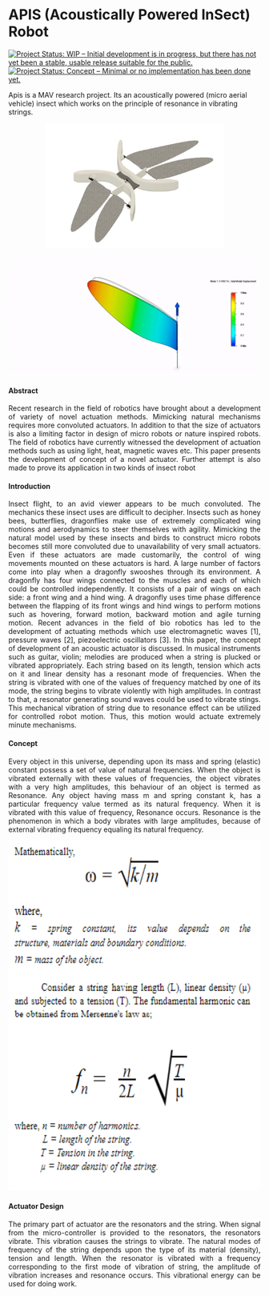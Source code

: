 # APIS (Acoustically Powered InSect) Robot
[![Project Status: WIP – Initial development is in progress, but there has not yet been a stable, usable release suitable for the public.](https://www.repostatus.org/badges/latest/wip.svg)](https://www.repostatus.org/#wip)
[![Project Status: Concept – Minimal or no implementation has been done yet.](https://www.repostatus.org/badges/latest/concept.svg)](https://www.repostatus.org/#concept)

Apis is a MAV research project. Its an acoustically powered (micro aerial vehicle) insect which works on the principle of resonance in vibrating strings.

  <p align="center">
  <img src="https://github.com/Pruthvi-Sanghavi/APIS-Acoustically_Powered_InSect/blob/master/apis.png" height="250px"/>
  <img src="https://github.com/Pruthvi-Sanghavi/APIS-Acoustically_Powered_InSect/blob/master/apis-analysis.gif" height="250px"/>
</p>

#### Abstract

<p align="justify">
Recent research in the field of robotics have brought about a development of variety of novel actuation methods. Mimicking natural mechanisms requires more convoluted actuators. In addition to that the size of actuators is also a limiting factor in design of micro robots or nature inspired robots. The field of robotics have currently witnessed the development of actuation methods such as using light, heat, magnetic waves etc. This paper presents the development of concept of a novel actuator. Further attempt is also made to prove its application in two kinds of insect robot

  </p>
  
#### Introduction
<p align="justify">
Insect flight, to an avid viewer appears to be much convoluted. The mechanics these insect uses are difficult to decipher. 
Insects such as honey bees, butterflies, dragonflies make use of extremely complicated wing motions and aerodynamics to steer themselves with agility.  Mimicking the natural model used by these insects and birds to construct micro robots becomes still more convoluted due to unavailability of very small actuators. Even if these actuators are made customarily, the control of wing movements mounted on these actuators is hard. 
A large number of factors come into play when a dragonfly swooshes through its environment. A dragonfly has four wings connected to the muscles and each of which could be controlled independently. It consists of a pair of wings on each side: a front wing and a hind wing. A dragonfly uses time phase difference between the flapping of its front wings and hind wings to perform motions such as hovering, forward motion, backward motion and agile turning motion. 
Recent advances in the field of bio robotics has led to the development of actuating methods which use electromagnetic waves [1], pressure waves [2], piezoelectric oscillators [3].
In this paper, the concept of development of an acoustic actuator is discussed. In musical instruments such as guitar, violin; melodies are produced when a string is plucked or vibrated appropriately. Each string based on its length, tension which acts on it and linear density has a resonant mode of frequencies. When the string is vibrated with one of the values of frequency matched by one of its mode, the string begins to vibrate violently with high amplitudes.
In contrast to that, a resonator generating sound waves could be used to vibrate stings. This mechanical vibration of string due to resonance effect can be utilized for controlled robot motion.
Thus, this motion would actuate extremely minute mechanisms.

</p>

#### Concept
<p align="justify">
Every object in this universe, depending upon its mass and spring (elastic) constant possess a set of value of natural frequencies. When the object is vibrated externally with these values of frequencies, the object vibrates with a very high amplitudes, this behaviour of an object is termed as Resonance. Any object having mass m and spring constant k, has a particular frequency value termed as its natural frequency. When it is vibrated with this value of frequency, Resonance occurs. Resonance is the phenomenon in which a body vibrates with large amplitudes, because of  external vibrating frequency equaling its natural frequency. 
</p>

<p align="center">
  <img src="https://github.com/Pruthvi-Sanghavi/APIS-Acoustically_Powered_InSect/blob/master/math.png" height="700px"/>
  </p>
  
#### Actuator Design
<p align="justify">
  The primary part of actuator are the resonators and the string. When signal from the micro-controller is provided to the resonators, the resonators vibrate. This vibration causes the strings to vibrate. The natural modes of frequency of the string depends upon the type of its material (density), tension and length. When the resonator is vibrated with a frequency corresponding to the first mode of vibration of string, the amplitude of vibration increases and resonance occurs. This vibrational energy can be used for doing work.
</p>
